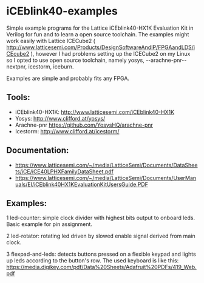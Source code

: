 # iCEblink40-examples
Simple example programs for the Lattice iCEblink40-HX1K Evaluation Kit in Verilog for fun and to learn a open source toolchain. The examples might work easily with Lattice ICECube2 ( http://www.latticesemi.com/Products/DesignSoftwareAndIP/FPGAandLDS/iCEcube2 ), however I had problems setting up the ICECube2 on my Linux so I opted to use open source toolchain, namely yosys, --arachne-pnr-- nextpnr, icestorm, iceburn.

Examples are simple and probably fits any FPGA.

## Tools:
* iCEblink40-HX1K: http://www.latticesemi.com/iCEblink40-HX1K
* Yosys: http://www.clifford.at/yosys/
* Arachne-pnr https://github.com/YosysHQ/arachne-pnr
* Icestorm: http://www.clifford.at/icestorm/

## Documentation:
* https://www.latticesemi.com/~/media/LatticeSemi/Documents/DataSheets/iCE/iCE40LPHXFamilyDataSheet.pdf
* https://www.latticesemi.com/~/media/LatticeSemi/Documents/UserManuals/EI/iCEblink40HX1KEvaluationKitUsersGuide.PDF

## Examples:
1 led-counter: simple clock divider with highest bits output to onboard leds. Basic example for pin assignment.

2 led-rotator: rotating led driven by slowed enable signal derived from main clock.

3 flexpad-and-leds: detects buttons pressed on a flexible keypad and lights up leds according to the button's row. The used keyboard is like this: https://media.digikey.com/pdf/Data%20Sheets/Adafruit%20PDFs/419_Web.pdf
